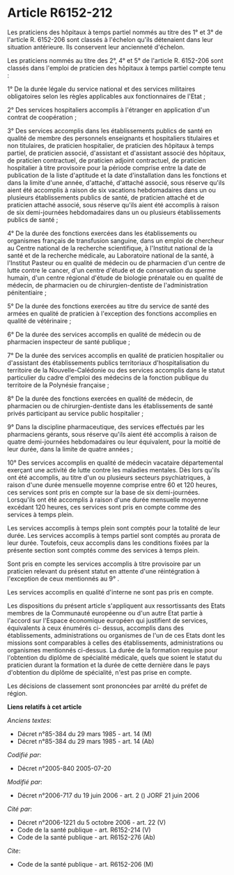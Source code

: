 # Article R6152-212

Les praticiens des hôpitaux à temps partiel nommés au titre des 1° et 3° de l'article R. 6152-206 sont classés à l'échelon
qu'ils détenaient dans leur situation antérieure. Ils conservent leur ancienneté d'échelon.

Les praticiens nommés au titre des 2°, 4° et 5° de l'article R. 6152-206 sont classés dans l'emploi de praticien des hôpitaux
à temps partiel compte tenu :

1° De la durée légale du service national et des services militaires obligatoires selon les règles applicables aux
fonctionnaires de l'Etat ;

2° Des services hospitaliers accomplis à l'étranger en application d'un contrat de coopération ;

3° Des services accomplis dans les établissements publics de santé en qualité de membre des personnels enseignants et
hospitaliers titulaires et non titulaires, de praticien hospitalier, de praticien des hôpitaux à temps partiel, de praticien
associé, d'assistant et d'assistant associé des hôpitaux, de praticien contractuel, de praticien adjoint contractuel, de
praticien hospitalier à titre provisoire pour la période comprise entre la date de publication de la liste d'aptitude et la
date d'installation dans les fonctions et dans la limite d'une année, d'attaché, d'attaché associé, sous réserve qu'ils aient
été accomplis à raison de six vacations hebdomadaires dans un ou plusieurs établissements publics de santé, de praticien
attaché et de praticien attaché associé, sous réserve qu'ils aient été accomplis à raison de six demi-journées hebdomadaires
dans un ou plusieurs établissements publics de santé ;

4° De la durée des fonctions exercées dans les établissements ou organismes français de transfusion sanguine, dans un emploi
de chercheur au Centre national de la recherche scientifique, à l'Institut national de la santé et de la recherche médicale,
au Laboratoire national de la santé, à l'Institut Pasteur ou en qualité de médecin ou de pharmacien d'un centre de lutte
contre le cancer, d'un centre d'étude et de conservation du sperme humain, d'un centre régional d'étude de biologie prénatale
ou en qualité de médecin, de pharmacien ou de chirurgien-dentiste de l'administration pénitentiaire ;

5° De la durée des fonctions exercées au titre du service de santé des armées en qualité de praticien à l'exception des
fonctions accomplies en qualité de vétérinaire ;

6° De la durée des services accomplis en qualité de médecin ou de pharmacien inspecteur de santé publique ;

7° De la durée des services accomplis en qualité de praticien hospitalier ou d'assistant des établissements publics
territoriaux d'hospitalisation du territoire de la Nouvelle-Calédonie ou des services accomplis dans le statut particulier du
cadre d'emploi des médecins de la fonction publique du territoire de la Polynésie française ;

8° De la durée des fonctions exercées en qualité de médecin, de pharmacien ou de chirurgien-dentiste dans les établissements
de santé privés participant au service public hospitalier ;

9° Dans la discipline pharmaceutique, des services effectués par les pharmaciens gérants, sous réserve qu'ils aient été
accomplis à raison de quatre demi-journées hebdomadaires ou leur équivalent, pour la moitié de leur durée, dans la limite de
quatre années ;

10° Des services accomplis en qualité de médecin vacataire départemental exerçant une activité de lutte contre les maladies
mentales. Dès lors qu'ils ont été accomplis, au titre d'un ou plusieurs secteurs psychiatriques, à raison d'une durée
mensuelle moyenne comprise entre 60 et 120 heures, ces services sont pris en compte sur la base de six demi-journées.
Lorsqu'ils ont été accomplis à raison d'une durée mensuelle moyenne excédant 120 heures, ces services sont pris en compte
comme des services à temps plein.

Les services accomplis à temps plein sont comptés pour la totalité de leur durée. Les services accomplis à temps partiel sont
comptés au prorata de leur durée. Toutefois, ceux accomplis dans les conditions fixées par la présente section sont comptés
comme des services à temps plein.

Sont pris en compte les services accomplis à titre provisoire par un praticien relevant du présent statut en attente d'une
réintégration à l'exception de ceux mentionnés au 9° .

Les services accomplis en qualité d'interne ne sont pas pris en compte.

Les dispositions du présent article s'appliquent aux ressortissants des Etats membres de la Communauté européenne ou d'un
autre Etat partie à l'accord sur l'Espace économique européen qui justifient de services, équivalents à ceux énumérés ci-
dessus, accomplis dans des établissements, administrations ou organismes de l'un de ces Etats dont les missions sont
comparables à celles des établissements, administrations ou organismes mentionnés ci-dessus. La durée de la formation requise
pour l'obtention du diplôme de spécialité médicale, quels que soient le statut du praticien durant la formation et la durée
de cette dernière dans le pays d'obtention du diplôme de spécialité, n'est pas prise en compte.

Les décisions de classement sont prononcées par arrêté du préfet de région.

**Liens relatifs à cet article**

_Anciens textes_:

  - Décret n°85-384 du 29 mars 1985 - art. 14 (M)
  - Décret n°85-384 du 29 mars 1985 - art. 14 (Ab)

_Codifié par_:

  - Décret n°2005-840 2005-07-20

_Modifié par_:

  - Décret n°2006-717 du 19 juin 2006 - art. 2 () JORF 21 juin 2006

_Cité par_:

  - Décret n°2006-1221 du 5 octobre 2006 - art. 22 (V)
  - Code de la santé publique - art. R6152-214 (V)
  - Code de la santé publique - art. R6152-276 (Ab)

_Cite_:

  - Code de la santé publique - art. R6152-206 (M)
